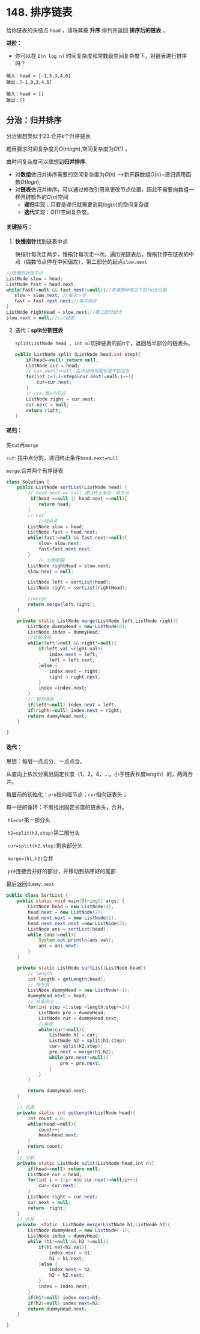 # 148. 排序链表

给你链表的头结点 `head` ，请将其按 **升序** 排列并返回 **排序后的链表** 。 

**进阶：**

- 你可以在 `O(n log n)` 时间复杂度和常数级空间复杂度下，对链表进行排序吗？

```
输入：head = [-1,5,3,4,0]
输出：[-1,0,3,4,5]
```

```
输入：head = []
输出：[]
```

## 分治：归并排序

分治思想类似于23.合并k个升序链表

题目要求时间复杂度为$O(nlogn)$,空间复杂度为$O(1)$ 。

由时间复杂度可以联想到**归并排序.**

- 对**数组**做归并排序需要的空间复杂度为$O(n)$ -->新开辟数组$O(n)$+递归调用函数$O(logn)$;
- 对**链表**做归并排序，可以通过修改引用来更改节点位置，因此不需要向数组一样开辟额外的$O(n)$空间
  - **递归**实现：只要是递归就需要消耗$log(n)$的空间复杂度
  - **迭代**实现：$O(1)$空间复杂度。


#### **关键技巧：**

1. **快慢指针**找到链表中点

   快指针每次走两步，慢指针每次走一次。遍历完链表后，慢指针停在链表的中点（偶数节点停在中间偏左），第二部分的起点`slow.next`

 ```java
//快慢指针找中点
ListNode slow = head;
ListNode fast = head.next;
while(fast!=null && fast.next!=null){//奇偶两种情况下的fast位置
	slow = slow.next; //每次一步
    fast = fast.next.next;//每次两步
}
ListNode rightHead = slow.next;//第二部分起点
slow.next = null;//cut链表
 ```

2. 迭代：**split分割链表**

   ```split(ListNode head , int n)```切掉链表的前n个，返回后半部分的链表头。

   ```java
   public ListNode split（ListNode head,int step){
       if(head==null) return null;
       ListNode cur = head;
       // cur.next!=null：后半段有可能长度不到定长
       for(int i=1;i<step&&cur.next!=null;i++){
           cur=cur.next;
       }
       // cur:第n个节点
       ListNode right = cur.next;
       cur.next = null;
       return right;
   }
   ```

   

#### 递归：

先```cut```再```merge```

```cut```: 找中点分割，递归终止条件```head.next=null```

```merge```:合并两个有序链表

```java
class Solution {
    public ListNode sortList(ListNode head) {
        // head.next == null 递归终止条件：单节点
         if(head ==null || head.next ==null){
            return head;
        }
        // cut
            //找中点
        ListNode slow = head;
        ListNode fast = head.next;
        while(fast!=null && fast.next!=null){
            slow= slow.next;
            fast=fast.next.next;
        }
            // 分割断裂
        ListNode rightHead = slow.next;
        slow.next = null;

        ListNode left = sortList(head);
        ListNode right = sortList(rightHead);

        //merge
        return merge(left,right);
    }

    private static ListNode merge(ListNode left,ListNode right){
        ListNode dummyHead = new ListNode(0);
        ListNode index = dummyHead;
        //比较合并
        while(left!=null && right!=null){
            if(left.val <right.val){
                index.next = left;
                left = left.next;
            }else {
                index.next = right;
                right = right.next;
            }
            index =index.next;
        }
        // 剩的链表
        if(left!=null) index.next = left;
        if(right!=null) index.next = right;
        return dummyHead.next;
    }

}
```

#### 迭代：

思想：每层一点点分，一点点合。

从底向上依次分离出固定长度（1，2，4，...，小于链表长度length）的，两两合并。

每层前的初始化：```pre```指向哑节点；```cur```指向链表头；

每一层的循环：不断找出固定长度的链表头，合并。

​	```h1=cur```第一部分头

​	```h2=split(h1,step)```第二部分头

​	```cur=split(h2,step)```剩余部分头

​	```merge=(h1,h2)```合并

​	```pre```连接合并好的部分，并移动到排序好的尾部

最后返回```dummy.next```

```java
public class SortList {
    public static void main(String[] args) {
        ListNode head = new ListNode(4);
        head.next = new ListNode(2);
        head.next.next = new ListNode(1);
        head.next.next.next =new ListNode(3);
        ListNode ans = sortList(head);
        while (ans!=null){
            System.out.println(ans.val);
            ans = ans.next;
        }
    }

    private static ListNode sortList(ListNode head){
        // length
        int length = getLength(head);
        // 哑节点
        ListNode dummyHead = new ListNode(-1);
        dummyHead.next = head;
        // 从底向上
        for(int step =1;step <length;step*=2){
            ListNode pre = dummyHead;
            ListNode cur = dummyHead.next;
			//每层
            while(cur!=null){
                ListNode h1 = cur;
                ListNode h2 = split(h1,step);
                cur= split(h2,step);
                pre.next = merge(h1,h2);
                while(pre.next!=null){
                    pre = pre.next;
                }
            }
        }

        return dummyHead.next;
    }

    // 长度
    private static int getLength(ListNode head){
        int count = 0;
        while(head!=null){
            count++;
            head=head.next;
        }
        return count;
    }
    // 分割
    private static ListNode split(ListNode head,int n){
        if(head==null) return null;
        ListNode cur = head;
        for(int i = 1;i< n&& cur.next!=null;i++){
            cur= cur.next;
        }
        ListNode right = cur.next;
        cur.next = null;
        return  right;
    }
    // 合并
    private  static  ListNode merge(ListNode h1,ListNode h2){
        ListNode dummyHead = new ListNode(-1);
        ListNode index = dummyHead;
        while (h1!=null && h2 !=null){
            if(h1.val<h2.val){
                index.next = h1;
                h1 = h1.next;
            }else {
                index.next = h2;
                h2 = h2.next;
            }
            index = index.next;
        }
        if(h1!=null) index.next=h1;
        if(h2!=null) index.next=h2;
        return dummyHead.next;
    }

}
```

